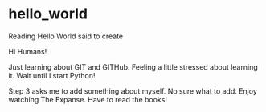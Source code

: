 # hello_world
Reading Hello World said to create

Hi Humans!

Just learning about GIT and GITHub.
Feeling a little stressed about learning it. 
Wait until I start Python!

Step 3 asks me to add something about myself.
No sure what to add.
Enjoy watching The Expanse.
Have to read the books!
